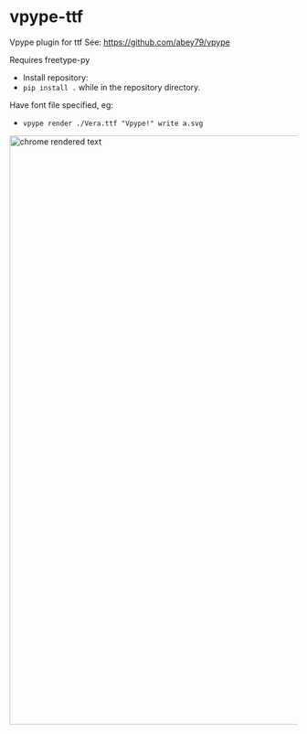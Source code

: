 # vpype-ttf
Vpype plugin for ttf
See: https://github.com/abey79/vpype

Requires freetype-py

* Install repository:
* `pip install .` while in the repository directory.

Have font file specified, eg:
* `vpype render ./Vera.ttf "Vpype!" write a.svg`

<img width="1031" alt="chrome rendered text" src="https://user-images.githubusercontent.com/3302478/210492140-51e4759b-12a4-49c0-8907-5fe28be21d0d.png">

